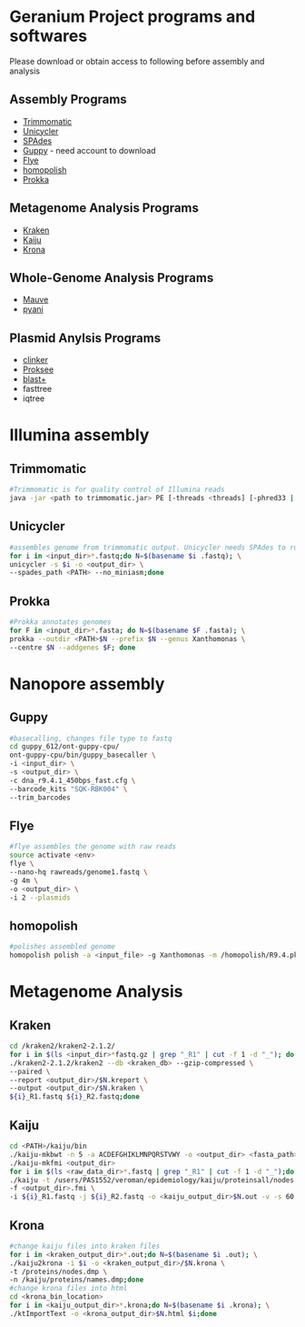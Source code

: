# Geranium Project programs and softwares
Please download or obtain access to following before assembly and analysis

## Assembly Programs
- [Trimmomatic](https://github.com/usadellab/Trimmomatic)
- [Unicycler](https://github.com/rrwick/Unicycler)
- [SPAdes](https://github.com/ablab/spades)
- [Guppy](https://nanoporetech.com/community) - need account to download
- [Flye](https://github.com/fenderglass/Flye)
- [homopolish](https://github.com/ythuang0522/homopolish)
- [Prokka](https://github.com/tseemann/prokka)
## Metagenome Analysis Programs
- [Kraken](http://ccb.jhu.edu/software/kraken/)
- [Kaiju](https://github.com/bioinformatics-centre/kaiju)
- [Krona](https://github.com/marbl/Krona/releases)
## Whole-Genome Analysis Programs
- [Mauve](https://darlinglab.org/mauve/download.html)
- [pyani](https://github.com/widdowquinn/pyani)
## Plasmid Anylsis Programs
- [clinker](https://github.com/gamcil/clinker)
- [Proksee](https://proksee.ca/)
- [blast+](https://ftp.ncbi.nlm.nih.gov/blast/executables/blast+/LATEST/)
- fasttree
- iqtree

# Illumina assembly
## Trimmomatic
```bash
#Trimmomatic is for quality control of Illumina reads
java -jar <path to trimmomatic.jar> PE [-threads <threads] [-phred33 | -phred64] [-trimlog <logFile>] <input 1> <input 2> <paired output 1> <unpaired output 1> <paired output 2> <unpaired output 2> <step 1>
```
## Unicycler
```bash
#assembles genome from trimmomatic output. Unicycler needs SPAdes to run
for i in <input_dir>*.fastq;do N=$(basename $i .fastq); \
unicycler -s $i -o <output_dir> \
--spades_path <PATH> --no_miniasm;done
```
## Prokka
```bash
#Prokka annotates genomes
for F in <input_dir>*.fasta; do N=$(basename $F .fasta); \
prokka --outdir <PATH>$N --prefix $N --genus Xanthomonas \
--centre $N --addgenes $F; done
```

# Nanopore assembly
## Guppy
```bash
#basecalling, changes file type to fastq
cd guppy_612/ont-guppy-cpu/
ont-guppy-cpu/bin/guppy_basecaller \
-i <input_dir> \
-s <output_dir> \
-c dna_r9.4.1_450bps_fast.cfg \
--barcode_kits "SQK-RBK004" \
--trim_barcodes
```
## Flye
```bash
#flye assembles the genome with raw reads
source activate <env>
flye \
--nano-hq rawreads/genome1.fastq \
-g 4m \
-o <output_dir> \
-i 2 --plasmids
```
## homopolish
```bash
#polishes assembled genome
homopolish polish -a <input_file> -g Xanthomonas -m /homopolish/R9.4.pkl -d -o <output_dir>
```
# Metagenome Analysis
## Kraken
```bash
cd /kraken2/kraken2-2.1.2/
for i in $(ls <input_dir>*fastq.gz | grep "_R1" | cut -f 1 -d "_"); do N=$(basename $i .fastq.gz); \
./kraken2-2.1.2/kraken2 --db <kraken_db> --gzip-compressed \
--paired \
--report <output_dir>/$N.kreport \
--output <output_dir>/$N.kraken \
${i}_R1.fastq ${i}_R2.fastq;done
```
## Kaiju
```bash
cd <PATH>/kaiju/bin
./kaiju-mkbwt -n 5 -a ACDEFGHIKLMNPQRSTVWY -o <output_dir> <fasta_path>
./kaiju-mkfmi <output_dir>
for i in $(ls <raw_data_dir>*.fastq | grep "_R1" | cut -f 1 -d "_");do N=$(basename $i .fastq);\
./kaiju -t /users/PAS1552/veroman/epidemiology/kaiju/proteinsall/nodes.dmp \***
-f <output_dir>.fmi \
-i ${i}_R1.fastq -j ${i}_R2.fastq -o <kaiju_output_dir>$N.out -v -s 60 -e 10 -m 20;done
```
## Krona
```bash
#change kaiju files into kraken files
for i in <kraken_output_dir>*.out;do N=$(basename $i .out); \
./kaiju2krona -i $i -o <kraken_output_dir>/$N.krona \
-t /proteins/nodes.dmp \
-n /kaiju/proteins/names.dmp;done
#change krona files into html
cd <krona_bin_location>
for i in <kaiju_output_dir>*.krona;do N=$(basename $i .krona); \
./ktImportText -o <krona_output_dir>$N.html $i;done
```
